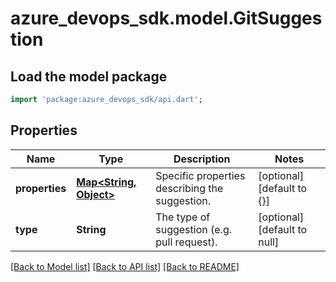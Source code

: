 # azure_devops_sdk.model.GitSuggestion

## Load the model package
```dart
import 'package:azure_devops_sdk/api.dart';
```

## Properties
Name | Type | Description | Notes
------------ | ------------- | ------------- | -------------
**properties** | [**Map&lt;String, Object&gt;**](Object.md) | Specific properties describing the suggestion. | [optional] [default to {}]
**type** | **String** | The type of suggestion (e.g. pull request). | [optional] [default to null]

[[Back to Model list]](../README.md#documentation-for-models) [[Back to API list]](../README.md#documentation-for-api-endpoints) [[Back to README]](../README.md)


